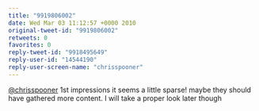 ```yaml
---
title: "9919806002"
date: Wed Mar 03 11:12:57 +0000 2010
original-tweet-id: "9919806002"
retweets: 0
favorites: 0
reply-tweet-id: "9918495649"
reply-user-id: "14544190"
reply-user-screen-name: "chrisspooner"
---
```

<a href="https://twitter.com/chrisspooner">@chrisspooner</a> 1st impressions it seems a little sparse! maybe they should have gathered more content. I will take a proper look later though
